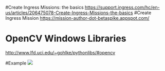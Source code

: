 #Create Ingress Missions: the basics 
https://support.ingress.com/hc/en-us/articles/206475078-Create-Ingress-Missions-the-basics
#Create Ingress Mission
https://mission-author-dot-betaspike.appspot.com/
# OpenCV Windows Libraries
http://www.lfd.uci.edu/~gohlke/pythonlibs/#opencv

#Example
<img src='http://c2.staticflickr.com/9/8454/28389570121_e7fa8d4ca5_c.jpg' />
